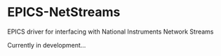 # EPICS-NetStreams
EPICS driver for interfacing with National Instruments Network Streams

Currently in development...

